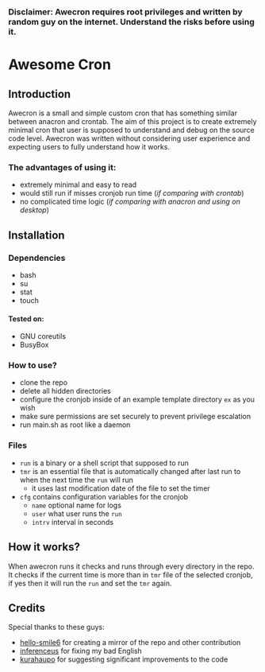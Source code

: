 ### Disclaimer: Awecron requires root privileges and written by random guy on the internet. Understand the risks before using it.

# Awesome Cron
## Introduction
Awecron is a small and simple custom cron that has something similar between anacron and crontab.
The aim of this project is to create extremely minimal cron that user is supposed to understand and debug on the source code level.
Awecron was written without considering user experience and expecting users to fully understand how it works.

### The advantages of using it:
 * extremely minimal and easy to read
 * would still run if misses cronjob run time (_if comparing with crontab_)
 * no complicated time logic (_if comparing with anacron and using on desktop_)

## Installation

### Dependencies

* bash
* su
* stat
* touch

#### Tested on:

* GNU coreutils
* BusyBox

### How to use? 

 * clone the repo
 * delete all hidden directories
 * configure the cronjob inside of an example template directory `ex` as you wish
 * make sure permissions are set securely to prevent privilege escalation
 * run main.sh as root like a daemon

### Files

 * `run` is a binary or a shell script that supposed to run
 * `tmr` is an essential file that is automatically changed after last run to when the next time the `run` will run
    * it uses last modification date of the file to set the timer
 * `cfg` contains configuration variables for the cronjob
    * `name` optional name for logs
    * `user` what user runs the `run`
    * `intrv` interval in seconds

## How it works?

When awecron runs it checks and runs through every directory in the repo. It checks if the current time is more than in `tmr` file of the selected cronjob, if yes then it will run the `run` and set the `tmr` again.

## Credits

Special thanks to these guys:

- [hello-smile6](https://github.com/hello-smile6) for creating a mirror of the repo and other contribution
- [inferenceus](https://github.com/inferenceus) for fixing my bad English
- [kurahaupo](https://github.com/kurahaupo) for suggesting significant improvements to the code 

